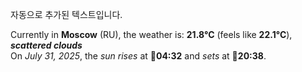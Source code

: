 
자동으로 추가된 텍스트입니다.

<!--START_SECTION:weather:moscow-->
Currently in **Moscow** (RU), the weather is: **21.8°C** (feels like **22.1°C**), ***scattered clouds***<br/>
On *July 31, 2025*, the *sun rises* at 🌅**04:32** and *sets* at 🌇**20:38**.
<!--END_SECTION:weather-->

